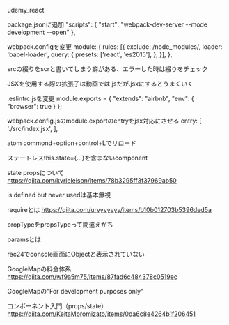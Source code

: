 udemy_react

package.jsonに追加
"scripts": {
  "start": "webpack-dev-server --mode development --open"
},

webpack.configを変更
module: {
      rules: [{
        exclude: /node_modules/,
        loader: 'babel-loader',
        query: {
          presets: ['react', 'es2015'],
        },
      }],
    },

srcの綴りをscrと書いてしまう癖がある、エラーした時は綴りをチェック

JSXを使用する際の拡張子は動画では.jsだが.jsxにするとうまくいく

.eslintrc.jsを変更
module.exports = {
  "extends": "airbnb",
  "env": {
    "browser": true
  }
};

webpack.config.jsのmodule.exportのentryをjsx対応にさせる
entry: [
  './src/index.jsx',
],

atom commond+option+control+Lでリロード

ステートレスthis.state={...}を含まないcomponent

state propsについて
https://qiita.com/kyrieleison/items/78b3295ff3f37969ab50

is defined but never usedは基本無視

requireとは
https://qiita.com/uryyyyyyy/items/b10b012703b5396ded5a

propTypeをpropsTypeって間違えがち

paramsとは

rec24でconsole画面にObjectと表示されていない

GoogleMapの料金体系
https://qiita.com/wf9a5m75/items/87fad6c484378c0519ec

GoogleMapの"For development purposes only"

コンポーネント入門（props/state）
https://qiita.com/KeitaMoromizato/items/0da6c8e4264b1f206451
